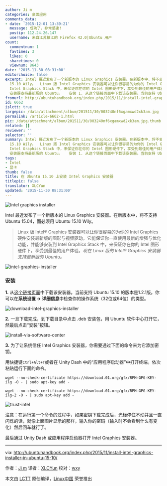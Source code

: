 ```yaml
---
author: Ji m
categories: 桌面应用
comments_data:
- date: '2015-12-01 13:39:21'
  message: 成功了，非常感谢!
  postip: 112.24.26.147
  username: 来自江苏镇江的 Firefox 42.0|Ubuntu 用户
count:
  commentnum: 1
  favtimes: 3
  likes: 0
  sharetimes: 0
  viewnum: 8643
date: '2015-11-30 08:31:00'
editorchoice: false
excerpt: Intel 最近发布了一个新版本的 Linux Graphics 安装器。在新版本中，将不支持 Ubuntu 15.04，而必须用 Ubuntu
  15.10 Wily。  Linux 版 Intel Graphics 安装器可以让你很容易的为你的 Intel Graphics 硬件安装最新版的图形与视频驱动。它能保证你一直使用最新的增强与优化功能，并能够安装到
  Intel Graphics Stack 中，来保证你在你的 Intel 图形硬件下，享受到最佳的用户体验。现在 Linux 版的 Intel Graphics
  安装器支持最新版的 Ubuntu。   安装 1. 从这个链接页面中下载该安装器。当前支持 Ubuntu 15.10 的版本是1.2.1版。你可以在系统
fromurl: http://ubuntuhandbook.org/index.php/2015/11/install-intel-graphics-installer-in-ubuntu-15-10/
id: 6662
islctt: true
largepic: /data/attachment/album/201511/30/003240nf6xgamxwd2xk3am.jpg
permalink: /article-6662-1.html
pic: /data/attachment/album/201511/30/003240nf6xgamxwd2xk3am.jpg.thumb.jpg
related: []
reviewer: ''
selector: ''
summary: Intel 最近发布了一个新版本的 Linux Graphics 安装器。在新版本中，将不支持 Ubuntu 15.04，而必须用 Ubuntu
  15.10 Wily。  Linux 版 Intel Graphics 安装器可以让你很容易的为你的 Intel Graphics 硬件安装最新版的图形与视频驱动。它能保证你一直使用最新的增强与优化功能，并能够安装到
  Intel Graphics Stack 中，来保证你在你的 Intel 图形硬件下，享受到最佳的用户体验。现在 Linux 版的 Intel Graphics
  安装器支持最新版的 Ubuntu。   安装 1. 从这个链接页面中下载该安装器。当前支持 Ubuntu 15.10 的版本是1.2.1版。你可以在系统
tags:
- Intel
- 显卡
thumb: false
title: 在 Ubuntu 15.10 上安装 Intel Graphics 安装器
titlepic: false
translator: XLCYun
updated: '2015-11-30 08:31:00'
---
```


![Intel graphics installer](/data/attachment/album/201511/30/003240nf6xgamxwd2xk3am.jpg)


Intel 最近发布了一个新版本的 Linux Graphics 安装器。在新版本中，将不支持 Ubuntu 15.04，而必须用 Ubuntu 15.10 Wily。



> 
> Linux 版 Intel® Graphics 安装器可以让你很容易的为你的 Intel Graphics 硬件安装最新版的图形与视频驱动。它能保证你一直使用最新的增强与优化功能，并能够安装到 Intel Graphics Stack 中，来保证你在你的 Intel 图形硬件下，享受到最佳的用户体验。*现在 Linux 版的 Intel® Graphics 安装器支持最新版的 Ubuntu。*
> 
> 
> 


![intel-graphics-installer](/data/attachment/album/201511/30/003241fyk5kc3e2czv7vcq.jpg)


### 安装


**1.** 从[这个链接页面](https://01.org/linuxgraphics/downloads)中下载该安装器。当前支持 Ubuntu 15.10 的版本是1.2.1版。你可以在**系统设置 -> 详细信息**中检查你的操作系统（32位或64位）的类型。


![download-intel-graphics-installer](/data/attachment/album/201511/30/003242arvzzhivr9ih4dbd.jpg)


**2.** 一旦下载完成，到下载目录中点击 .deb 安装包，用 Ubuntu 软件中心打开它，然最后点击“安装”按钮。


![install-via-software-center](/data/attachment/album/201511/30/003242o7g51cdks0p9h375.jpg)


**3.** 为了让系统信任 Intel Graphics 安装器，你需要通过下面的命令来为它添加密钥。


用快捷键`Ctrl+Alt+T`或者在 Unity Dash 中的“应用程序启动器”中打开终端。依次粘贴运行下面的命令。



```
wget --no-check-certificate https://download.01.org/gfx/RPM-GPG-KEY-ilg -O - | sudo apt-key add -

wget --no-check-certificate https://download.01.org/gfx/RPM-GPG-KEY-ilg-2 -O - | sudo apt-key add -

```

![trust-intel](/data/attachment/album/201511/30/003243sjana404j0pyzwh4.jpg)


注意：在运行第一个命令的过程中，如果密钥下载完成后，光标停住不动并且一直闪烁的话，就像上面图片显示的那样，输入你的密码（输入时不会看到什么有变化）然后回车就行了。


最后通过 Unity Dash 或应用程序启动器打开 Intel Graphics 安装器。




---


via: <http://ubuntuhandbook.org/index.php/2015/11/install-intel-graphics-installer-in-ubuntu-15-10/>


作者：[Ji m](http://ubuntuhandbook.org/index.php/about/) 译者：[XLCYun](https://github.com/XLCYun) 校对：[wxy](https://github.com/wxy)


本文由 [LCTT](https://github.com/LCTT/TranslateProject) 原创编译，[Linux中国](https://linux.cn/) 荣誉推出